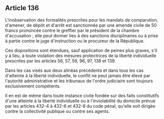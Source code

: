 Article 136
----
L'inobservation des formalités prescrites pour les mandats de comparution,
d'amener, de dépôt et d'arrêt est sanctionnée par une amende civile de 50 francs
prononcée contre le greffier par le président de la chambre d'accusation ; elle
peut donner lieu à des sanctions disciplinaires ou à prise à partie contre le
juge d'instruction ou le procureur de la République.

Ces dispositions sont étendues, sauf application de peines plus graves, s'il y a
lieu, à toute violation des mesures protectrices de la liberté individuelle
prescrites par les articles 56, 57, 59, 96, 97, 138 et 139.

Dans les cas visés aux deux alinéas précédents et dans tous les cas d'atteinte à
la liberté individuelle, le conflit ne peut jamais être élevé par l'autorité
administrative et les tribunaux de l'ordre judiciaire sont toujours
exclusivement compétents.

Il en est de même dans toute instance civile fondée sur des faits constitutifs
d'une atteinte à la liberté individuelle ou à l'inviolabilité du domicile prévue
par les articles 432-4 à 432-6 et 432-8 du code pénal, qu'elle soit dirigée
contre la collectivité publique ou contre ses agents.
